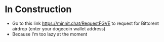 # In Construction
 - Go to this link https://minnit.chat/RequestFGVE to request for Bittorent airdrop (enter your dogecoin wallet address)
 - Because I'm too lazy at the moment
